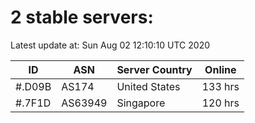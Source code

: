 # 2 stable servers:

Latest update at: Sun Aug 02 12:10:10 UTC 2020

| ID | ASN | Server Country | Online |
| -- | --- | -------------- | ------ |
| #.D09B | AS174 | United States | 133 hrs |
| #.7F1D | AS63949 | Singapore | 120 hrs |

